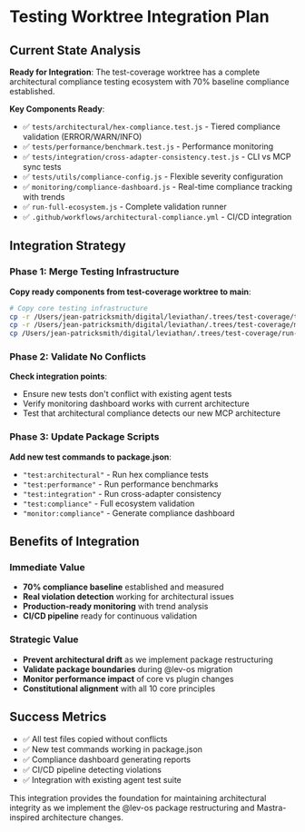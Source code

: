 # Testing Worktree Integration Plan

## Current State Analysis

**Ready for Integration**: The test-coverage worktree has a complete architectural compliance testing ecosystem with 70% baseline compliance established.

**Key Components Ready**:
- ✅ `tests/architectural/hex-compliance.test.js` - Tiered compliance validation (ERROR/WARN/INFO)
- ✅ `tests/performance/benchmark.test.js` - Performance monitoring
- ✅ `tests/integration/cross-adapter-consistency.test.js` - CLI vs MCP sync tests  
- ✅ `tests/utils/compliance-config.js` - Flexible severity configuration
- ✅ `monitoring/compliance-dashboard.js` - Real-time compliance tracking with trends
- ✅ `run-full-ecosystem.js` - Complete validation runner
- ✅ `.github/workflows/architectural-compliance.yml` - CI/CD integration

## Integration Strategy

### Phase 1: Merge Testing Infrastructure
**Copy ready components from test-coverage worktree to main**:

```bash
# Copy core testing infrastructure
cp -r /Users/jean-patricksmith/digital/leviathan/.trees/test-coverage/tests/ ./tests/
cp -r /Users/jean-patricksmith/digital/leviathan/.trees/test-coverage/monitoring/ ./monitoring/
cp /Users/jean-patricksmith/digital/leviathan/.trees/test-coverage/run-full-ecosystem.js ./
```

### Phase 2: Validate No Conflicts
**Check integration points**:
- Ensure new tests don't conflict with existing agent tests
- Verify monitoring dashboard works with current architecture
- Test that architectural compliance detects our new MCP architecture

### Phase 3: Update Package Scripts
**Add new test commands to package.json**:
- `"test:architectural"` - Run hex compliance tests
- `"test:performance"` - Run performance benchmarks  
- `"test:integration"` - Run cross-adapter consistency
- `"test:compliance"` - Full ecosystem validation
- `"monitor:compliance"` - Generate compliance dashboard

## Benefits of Integration

### Immediate Value
- **70% compliance baseline** established and measured
- **Real violation detection** working for architectural issues
- **Production-ready monitoring** with trend analysis
- **CI/CD pipeline** ready for continuous validation

### Strategic Value
- **Prevent architectural drift** as we implement package restructuring
- **Validate package boundaries** during @lev-os migration
- **Monitor performance impact** of core vs plugin changes
- **Constitutional alignment** with all 10 core principles

## Success Metrics

- ✅ All test files copied without conflicts
- ✅ New test commands working in package.json
- ✅ Compliance dashboard generating reports
- ✅ CI/CD pipeline detecting violations
- ✅ Integration with existing agent test suite

This integration provides the foundation for maintaining architectural integrity as we implement the @lev-os package restructuring and Mastra-inspired architecture changes.